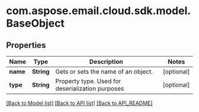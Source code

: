
# com.aspose.email.cloud.sdk.model.BaseObject

## Properties
Name | Type | Description | Notes
------------ | ------------- | ------------- | -------------
**name** | **String** | Gets or sets the name of an object. |  [optional]
**type** | **String** | Property type. Used for deserialization purposes |  [optional]


[[Back to Model list]](API_README.md#documentation-for-models) [[Back to API list]](API_README.md#documentation-for-api-endpoints) [[Back to API_README]](API_README.md)

